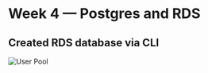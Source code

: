 # Week 4 — Postgres and RDS

## Created RDS database via CLI
![User Pool](assets/week4/cognito-user-pool.png)